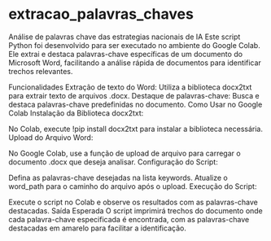 # extracao_palavras_chaves
Análise de palavras chave das estrategias nacionais de IA
Este script Python foi desenvolvido para ser executado no ambiente do Google Colab. Ele extrai e destaca palavras-chave específicas de um documento do Microsoft Word, facilitando a análise rápida de documentos para identificar trechos relevantes.

Funcionalidades
Extração de texto do Word: Utiliza a biblioteca docx2txt para extrair texto de arquivos .docx.
Destaque de palavras-chave: Busca e destaca palavras-chave predefinidas no documento.
Como Usar no Google Colab
Instalação da Biblioteca docx2txt:

No Colab, execute !pip install docx2txt para instalar a biblioteca necessária.
Upload do Arquivo Word:

No Google Colab, use a função de upload de arquivo para carregar o documento .docx que deseja analisar.
Configuração do Script:

Defina as palavras-chave desejadas na lista keywords.
Atualize o word_path para o caminho do arquivo após o upload.
Execução do Script:

Execute o script no Colab e observe os resultados com as palavras-chave destacadas.
Saída Esperada
O script imprimirá trechos do documento onde cada palavra-chave especificada é encontrada, com as palavras-chave destacadas em amarelo para facilitar a identificação.

